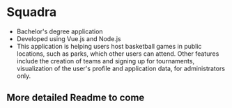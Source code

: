 # Squadra

* Bachelor's degree application
* Developed using Vue.js and Node.js
* This application is helping users host basketball games in public locations, such as parks, which other users can attend. Other features include the creation of teams and signing up for tournaments, visualization of the user's profile and application data, for administrators only.

## More detailed Readme to come
